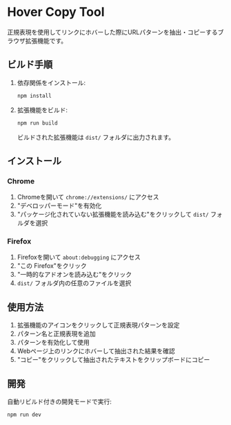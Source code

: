 # Hover Copy Tool

正規表現を使用してリンクにホバーした際にURLパターンを抽出・コピーするブラウザ拡張機能です。

## ビルド手順

1. 依存関係をインストール:

    ```bash
    npm install
    ```

2. 拡張機能をビルド:

    ```bash
    npm run build
    ```

    ビルドされた拡張機能は `dist/` フォルダに出力されます。

## インストール

### Chrome

1. Chromeを開いて `chrome://extensions/` にアクセス
2. "デベロッパーモード"を有効化
3. "パッケージ化されていない拡張機能を読み込む"をクリックして `dist/` フォルダを選択

### Firefox

1. Firefoxを開いて `about:debugging` にアクセス
2. "この Firefox"をクリック
3. "一時的なアドオンを読み込む"をクリック
4. `dist/` フォルダ内の任意のファイルを選択

## 使用方法

1. 拡張機能のアイコンをクリックして正規表現パターンを設定
2. パターン名と正規表現を追加
3. パターンを有効化して使用
4. Webページ上のリンクにホバーして抽出された結果を確認
5. "コピー"をクリックして抽出されたテキストをクリップボードにコピー

## 開発

自動リビルド付きの開発モードで実行:

```bash
npm run dev
```

